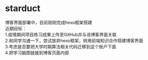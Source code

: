 # starduct  
博客界面部署中，目前刚刚完成hexo框架搭建  
近期目标：  
1.疫情期间项目练习成果上传至GitHub并与该博客界面关联    
2.和同学沟通一下，尝试放弃hexo框架，转用前端知识合作搭建博客界面    
3.考虑是否要把大学时期算法相关代码迁移到这个账户下面  
4.把学习脑图链接到博客页面内部  

